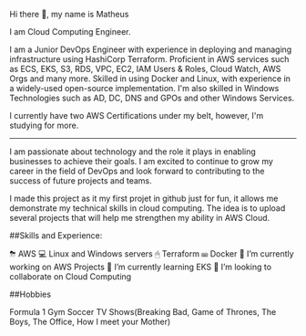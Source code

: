 Hi there 👋, my name is Matheus

I am Cloud Computing Engineer.

I am a Junior DevOps Engineer with experience in deploying and managing infrastructure using HashiCorp Terraform. Proficient in AWS services such as ECS, EKS, S3, RDS, VPC, EC2, IAM Users & Roles, Cloud Watch, AWS Orgs and many more. Skilled in using Docker and Linux, with experience in a widely-used open-source implementation. I'm also skilled in Windows Technologies such as AD, DC, DNS and GPOs and other Windows Services.

I currently have two AWS Certifications under my belt, however, I'm studying for more.

----------------------------------------------

I am passionate about technology and the role it plays in enabling businesses to achieve their goals. I am excited to continue to grow my career in the field of DevOps and look forward to contributing to the success of future projects and teams.

I made this project as it my first projet in github just for fun, it allows me demonstrate my technical skills in cloud computing. The idea is to upload several projects that will help me strengthen my ability in AWS Cloud.


##Skills and Experience:

⛈ AWS
💻 Linux and Windows servers
🖱 Terraform
⌨ Docker
🔭 I’m currently working on AWS Projects
🌱 I’m currently learning EKS
👯 I’m looking to collaborate on Cloud Computing

##Hobbies

Formula 1
Gym
Soccer
TV Shows(Breaking Bad, Game of Thrones, The Boys, The Office, How I meet your Mother)
